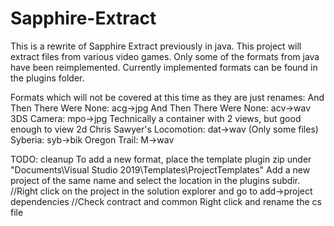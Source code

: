 # Sapphire-Extract
This is a rewrite of Sapphire Extract previously in java. This project will extract files from various video games. Only some of the formats from java have been reimplemented. Currently implemented formats can be found in the plugins folder.

Formats which will not be covered at this time as they are just renames:
And Then There Were None: acg->jpg
And Then There Were None: acv->wav
3DS Camera: mpo->jpg   Technically a container with 2 views, but good enough to view 2d
Chris Sawyer's Locomotion: dat->wav   (Only some files)
Syberia: syb->bik
Oregon Trail: M->wav

TODO: cleanup
To add a new format, place the template plugin zip under "Documents\Visual Studio 2019\Templates\ProjectTemplates"
Add a new project of the same name and select the location in the plugins subdir.
//Right click on the project in the solution explorer and go to add->project dependencies
//Check contract and common
Right click and rename the cs file
